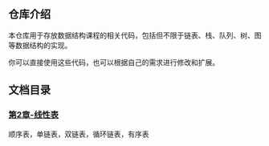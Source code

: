 ## 仓库介绍
本仓库用于存放数据结构课程的相关代码，包括但不限于链表、栈、队列、树、图等数据结构的实现。

你可以直接使用这些代码，也可以根据自己的需求进行修改和扩展。

## 文档目录
### [第2章-线性表](./Chapter/第2章-线性表.md)
顺序表，单链表，双链表，循环链表，有序表